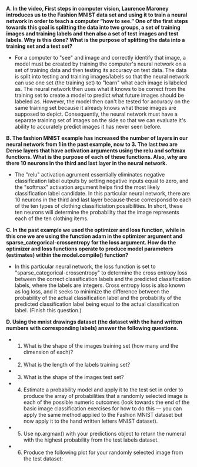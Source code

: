 **A. In the video, First steps in computer vision, Laurence Maroney introduces us to the Fashion MNIST data set and using it to train a neural network in order to teach a computer “how to see.”  One of the first steps towards this goal is splitting the data into two groups, a set of training images and training labels and then also a set of test images and test labels.  Why is this done?  What is the purpose of splitting the data into a training set and a test set?**

*  For a computer to "see" and image and correctly identify that image, a model must be created by training the computer's neural network on a set of training data and then testing its accuracy on test data.  The data is split into testing and training images/labels so that the neural network can use one set (the training set) to "learn" what each image is labeled as.  The neural network then uses what it knows to be correct from the training set to create a model to predict what future images should be labeled as.  However, the model then can't be tested for accuracy on the same training set because it already knows what those images are supposed to depict.  Consequently, the neural network must have a separate training set of images on the side so that we can evaluate it's ability to accurately predict images it has never seen before.

**B. The fashion MNIST example has increased the number of layers in our neural network from 1 in the past example, now to 3.  The last two are Dense layers that have activation arguments using the relu and softmax functions.  What is the purpose of each of these functions.  Also, why are there 10 neurons in the third and last layer in the neural network.**
    
*  The "relu" activation agrument essentially eliminates negative classification label outputs by setting negative inputs equal to zero, and the "softmax" activation argument helps find the most likely classification label candidate.  In this particular neural network, there are 10 neurons in the third and last layer because these corresponsd to each of the ten types of clothing classificiation possibilities.  In short, these ten neurons will determine the probability that the image represents each of the ten clothing items.
   
**C. In the past example we used the optimizer and loss function, while in this one we are using the function adam in the optimizer argument and sparse_categorical-crossentropy for the loss argument.  How do the optimizer and loss functions operate to produce model parameters (estimates) within the model.compile() function?**

*  In this particular neural network, the loss function is set to "sparse_categorical-crossentropy" to determine the cross entropy loss between the correct classification labels and the predicted classification labels, where the labels are integers.  Cross entropy loss is also known as log loss, and it seeks to minimize the difference between the probability of the actual classification label and the probability of the predicted classification label being equal to the actual classification label. (Finish this question.)

**D. Using the mnist drawings dataset (the dataset with the hand written numbers with corresponding labels) answer the following questions.**

*   1. What is the shape of the images training set (how many and the dimension of each)?
*   2. What is the length of the labels training set?
*   3. What is the shape of the images test set?
*   4. Estimate a probability model and apply it to the test set in order to produce the array of probabilities that a randomly selected image is each of the possible numeric outcomes (look towards the end of the basic image classification exercises for how to do this — you can apply the same method applied to the Fashion MNIST dataset but now apply it to the hand written letters MNIST dataset).
*   5. Use np.argmax() with your predictions object to return the numeral with the highest probability from the test labels dataset.
*   6. Produce the following plot for your randomly selected image from the test dataset:
